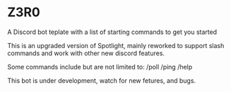 # Z3R0
A Discord bot teplate with a list of starting commands to get you started

This is an upgraded version of Spotlight, mainly reworked to support slash commands and work with other new discord features.

Some commands include but are not limited to:
/poll
/ping
/help

This bot is under development, watch for new fetures, and bugs.
